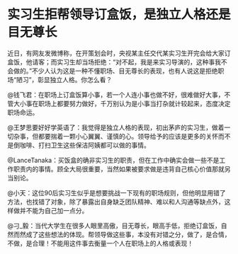 # 实习生拒帮领导订盒饭，是独立人格还是目无尊长

近日，有网友发微博称，在开策划会时，央视某主任交代某实习生开完会给大家订盒饭，他请客；而实习生却当场拒绝：“对不起，我是来实习导演的，这种事我不会做的。”不少人认为这是一种不懂职场、目无尊长的表现，也有人说这是拒绝职场“陋习”，彰显独立人格。你怎么看？

@钱飞君：在职场上订盒饭算小事，若一个人连小事也做不好，很难做好大事，不管大小事在职场上都要努力做好，千万别认为是小事当打杂就计较起来，态度决定职场命运。

@王梦思要好好学英语了：我觉得是独立人格的表现，初出茅庐的实习生，做着一切杂事，但都要揣着一颗小心翼翼、谨慎的心。领导给予的应该是更多的关怀而不是倒咖啡、打扫卫生这些保洁阿姨都可以做的事情。

@LanceTanaka：买饭盒的确非实习生的职责，但在工作中确实会做一些不是工作职责内的事情。顾全大局很重要，当然如果被要求做是违背自己核心价值那就另当别论。

@小天：这位90后实习生似乎是想要挑战一下现有的职场规则，但他明显用错了方法，也找错了对象，除了暴露出自身缺乏团队精神、难以和人沟通等缺点外，这样做并不能为自己加一点分。

@刁_毅：当代大学生在很多人眼里高傲，目无尊长，眼高手低，拒绝订盒饭，自然而然成了这些想法的体现。帮领导做这些事，本没有对错之分，做了，是合情，不做，是合理！不能用这件事去衡量一个人在职场上的人格或表现！
